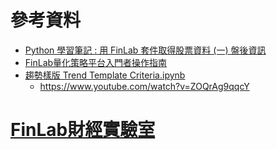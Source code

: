 # 參考資料
- [Python 學習筆記 : 用 FinLab 套件取得股票資料 (一) 盤後資訊](https://yhhuang1966.blogspot.com/2024/12/python-finlab.html)
- [FinLab量化策略平台入門者操作指南](https://www.finlab.tw/finlab_platform_intro/)
- [趨勢樣版 Trend Template Criteria.ipynb](https://colab.research.google.com/drive/1-tuzdjS4GiKbvcY5rlsEd8Y0-ZAsm0XC?usp=sharing)
  - https://www.youtube.com/watch?v=ZOQrAg9qqcY 

# [FinLab財經實驗室](https://www.youtube.com/@FinlabPython)
